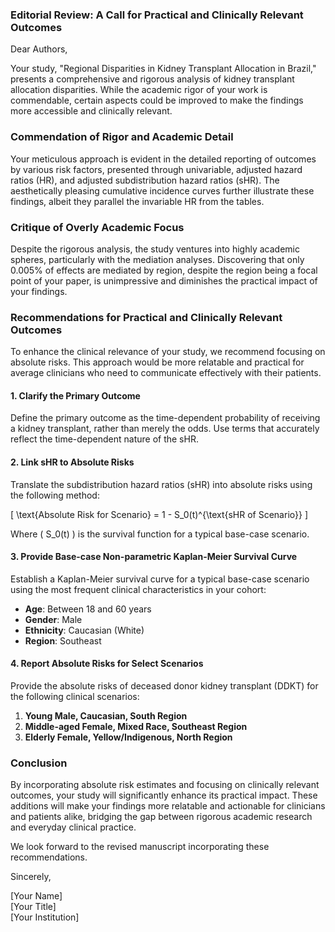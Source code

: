 ### Editorial Review: A Call for Practical and Clinically Relevant Outcomes

Dear Authors,

Your study, "Regional Disparities in Kidney Transplant Allocation in Brazil," presents a comprehensive and rigorous analysis of kidney transplant allocation disparities. While the academic rigor of your work is commendable, certain aspects could be improved to make the findings more accessible and clinically relevant.

### Commendation of Rigor and Academic Detail

Your meticulous approach is evident in the detailed reporting of outcomes by various risk factors, presented through univariable, adjusted hazard ratios (HR), and adjusted subdistribution hazard ratios (sHR). The aesthetically pleasing cumulative incidence curves further illustrate these findings, albeit they parallel the invariable HR from the tables.

### Critique of Overly Academic Focus

Despite the rigorous analysis, the study ventures into highly academic spheres, particularly with the mediation analyses. Discovering that only 0.005% of effects are mediated by region, despite the region being a focal point of your paper, is unimpressive and diminishes the practical impact of your findings.

### Recommendations for Practical and Clinically Relevant Outcomes

To enhance the clinical relevance of your study, we recommend focusing on absolute risks. This approach would be more relatable and practical for average clinicians who need to communicate effectively with their patients.

#### 1. **Clarify the Primary Outcome**
Define the primary outcome as the time-dependent probability of receiving a kidney transplant, rather than merely the odds. Use terms that accurately reflect the time-dependent nature of the sHR.

#### 2. **Link sHR to Absolute Risks**
Translate the subdistribution hazard ratios (sHR) into absolute risks using the following method:

\[ \text{Absolute Risk for Scenario} = 1 - S_0(t)^{\text{sHR of Scenario}} \]

Where \( S_0(t) \) is the survival function for a typical base-case scenario.

#### 3. **Provide Base-case Non-parametric Kaplan-Meier Survival Curve**

Establish a Kaplan-Meier survival curve for a typical base-case scenario using the most frequent clinical characteristics in your cohort:

- **Age**: Between 18 and 60 years
- **Gender**: Male
- **Ethnicity**: Caucasian (White)
- **Region**: Southeast

#### 4. **Report Absolute Risks for Select Scenarios**

Provide the absolute risks of deceased donor kidney transplant (DDKT) for the following clinical scenarios:

1. **Young Male, Caucasian, South Region**
2. **Middle-aged Female, Mixed Race, Southeast Region**
3. **Elderly Female, Yellow/Indigenous, North Region**

### Conclusion

By incorporating absolute risk estimates and focusing on clinically relevant outcomes, your study will significantly enhance its practical impact. These additions will make your findings more relatable and actionable for clinicians and patients alike, bridging the gap between rigorous academic research and everyday clinical practice.

We look forward to the revised manuscript incorporating these recommendations.

Sincerely,

[Your Name]  
[Your Title]  
[Your Institution]
